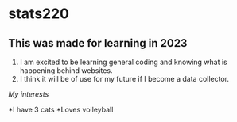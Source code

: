 # stats220
## This was made for learning in 2023

1. I am excited to be learning general coding and knowing what is happening behind websites.
2. I think it will be of use for my future if I become a data collector.

*My interests*

*I have 3 cats 
*Loves volleyball
